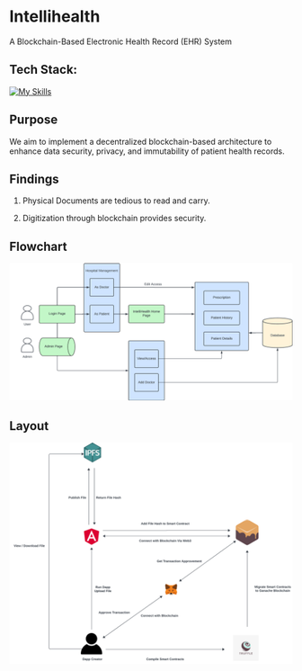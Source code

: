 
# Intellihealth

A Blockchain-Based Electronic Health Record (EHR) System 

## Tech Stack:

[![My Skills](https://skillicons.dev/icons?i=js,html,css,angular,typescript,nodejs,django,express,ipfs,solidity)](https://skillicons.dev)

## Purpose

We aim to implement a decentralized blockchain-based architecture to
enhance data security, privacy, and immutability of patient health
records.

## Findings

1. Physical Documents are tedious to read and carry.

2. Digitization through blockchain provides security.

## Flowchart

![flowchart](images/fc.png)

## Layout

![layout](images/ld.png)

